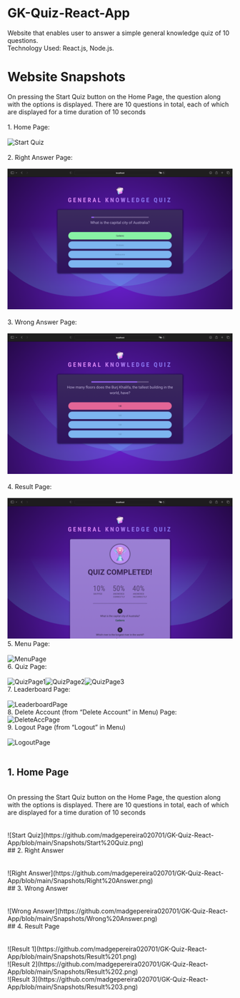 # GK-Quiz-React-App
Website that enables user to answer a simple general knowledge quiz of 10 questions.<br>
Technology Used: React.js, Node.js.<br>
# Website Snapshots
On pressing the Start Quiz button on the Home Page, the question along with the options is displayed. There are 10 questions in total, each of which are displayed for a time duration of 10 seconds<br>
<br>1. Home Page:<br><br>![Start Quiz](https://github.com/madgepereira020701/GK-Quiz-React-App/blob/main/Snapshots/Start%20Quiz.png)<br>
<br>2. Right Answer Page:<br><br>![Right Answer](https://github.com/madgepereira020701/GK-Quiz-React-App/blob/main/Snapshots/Right%20Answer.png)<br>
<br>3. Wrong Answer Page:<br><br>![Wrong Answer](https://github.com/madgepereira020701/GK-Quiz-React-App/blob/main/Snapshots/Wrong%20Answer.png)<br>
<br>4. Result Page:<br><br>![Result 1](https://github.com/madgepereira020701/GK-Quiz-React-App/blob/main/Snapshots/Result%201.png)
<br>5. Menu Page:<br><br>![MenuPage](https://github.com/norac1243/geoquiz_UPDT_snaps_readme/blob/master/Snapshots%20-%20Geoquiz%20website/Menu%20Page.png)
<br>6. Quiz Page:<br><br>![QuizPage1](https://github.com/norac1243/geoquiz_UPDT_snaps_readme/blob/master/Snapshots%20-%20Geoquiz%20website/Quiz%20Snapshot1.png)![QuizPage2](https://github.com/norac1243/geoquiz_UPDT_snaps_readme/blob/master/Snapshots%20-%20Geoquiz%20website/Quiz%20Snapshot2.png)![QuizPage3](https://github.com/norac1243/geoquiz_UPDT_snaps_readme/blob/master/Snapshots%20-%20Geoquiz%20website/Quiz%20Snapshot3.png)
<br>7. Leaderboard Page:<br><br>![LeaderboardPage](https://github.com/norac1243/geoquiz_UPDT_snaps_readme/blob/master/Snapshots%20-%20Geoquiz%20website/Leaderboard.png)
<br>8. Delete Account (from “Delete Account” in Menu) Page:<br>![DeleteAccPage](https://github.com/norac1243/geoquiz_UPDT_snaps_readme/blob/master/Snapshots%20-%20Geoquiz%20website/Delete%20Account%20(from%20%E2%80%9CDelete%20Account%E2%80%9D%20in%20Menu).png)
<br>9. Logout Page (from “Logout” in Menu) <br><br>![LogoutPage](https://github.com/norac1243/geoquiz_UPDT_snaps_readme/blob/master/Snapshots%20-%20Geoquiz%20website/Logout%20(from%20%E2%80%9CLogout%E2%80%9D%20in%20Menu).png)
<br><br>


## 1. Home Page 
<br>
On pressing the Start Quiz button on the Home Page, the question along with the options is displayed. There are 10 questions in total, each of which are displayed for a time duration of 10 seconds<br><br><br>
![Start Quiz](https://github.com/madgepereira020701/GK-Quiz-React-App/blob/main/Snapshots/Start%20Quiz.png)<br>
## 2. Right Answer
<br><br><br>
![Right Answer](https://github.com/madgepereira020701/GK-Quiz-React-App/blob/main/Snapshots/Right%20Answer.png)<br>
## 3. Wrong Answer
<br><br><br>
![Wrong Answer](https://github.com/madgepereira020701/GK-Quiz-React-App/blob/main/Snapshots/Wrong%20Answer.png)<br>
## 4. Result Page
<br><br><br>![Result 1](https://github.com/madgepereira020701/GK-Quiz-React-App/blob/main/Snapshots/Result%201.png)<br>
![Result 2](https://github.com/madgepereira020701/GK-Quiz-React-App/blob/main/Snapshots/Result%202.png)<br>
![Result 3](https://github.com/madgepereira020701/GK-Quiz-React-App/blob/main/Snapshots/Result%203.png)<br>

